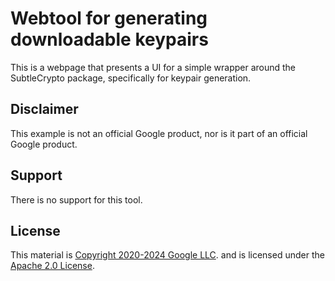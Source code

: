 # Webtool for generating downloadable keypairs

This is a webpage that presents a UI for a simple wrapper around the
SubtleCrypto package, specifically for keypair generation. 

## Disclaimer

This example is not an official Google product, nor is it part of an
official Google product.


## Support

There is no support for this tool. 

## License

This material is [Copyright 2020-2024 Google LLC](./NOTICE).
and is licensed under the [Apache 2.0 License](LICENSE). 



